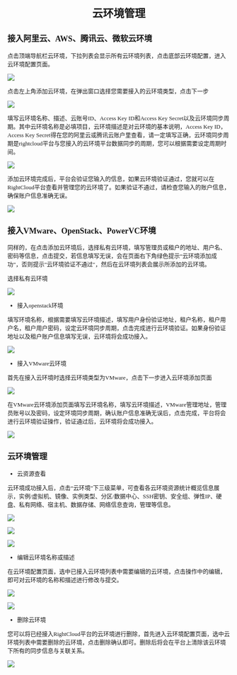 # <div align="center" ><font face="微软雅黑" size="5">云环境管理</font></div> #

<font face="微软雅黑" size="2">

## <font face="微软雅黑" size="4">接入阿里云、AWS、腾讯云、微软云环境</font> ##
<font face="微软雅黑" size="2">

点击顶端导航栏云环境，下拉列表会显示所有云环境列表，点击底部云环境配置，进入云环境配置页面。

![](http://i.imgur.com/85NkkoY.png)

点击左上角添加云环境，在弹出窗口选择您需要接入的云环境类型，点击下一步

![](http://i.imgur.com/b6lwnC5.png)


填写云环境名称、描述、云账号ID、Access Key ID和Access Key Secret以及云环境同步周期。其中云环境名称是必填项目，云环境描述是对云环境的基本说明，Access Key ID，Access Key Secret得在您的阿里云或腾讯云账户里查看，请一定填写正确，云环境同步周期是rightcloud平台与您接入的云环境平台数据同步的周期，您可以根据需要设定周期时间。

![](http://i.imgur.com/jHO5xtG.png)


添加云环境完成后，平台会验证您输入的信息，如果云环境验证通过，您就可以在RightCloud平台查看并管理您的云环境了。如果验证不通过，请检查您输入的账户信息，确保账户信息准确无误。

![](http://i.imgur.com/4TtgqLB.png)


## <font face="微软雅黑" size="4">接入VMware、OpenStack、PowerVC环境</font> ##

<font face="微软雅黑" size="2">

同样的，在点击添加云环境后，选择私有云环境，填写管理员或租户的地址、用户名、密码等信息，点击提交，若信息填写无误，会在页面右下角绿色提示“云环境添加成功”，否则提示"云环境验证不通过"，然后在云环境列表会展示所添加的云环境。

选择私有云环境

![](http://i.imgur.com/L37ruOj.png)


+ 接入openstack环境

填写环境名称，根据需要填写云环境描述，填写用户身份验证地址，租户名称，租户用户名，租户用户密码，设定云环境同步周期，点击完成进行云环境验证。如果身份验证地址以及租户账户信息填写无误，云环境将会成功接入。

![](http://i.imgur.com/LvDMvwW.png)

+ 接入VMware云环境

首先在接入云环境时选择云环境类型为VMware，点击下一步进入云环境添加页面

![](http://i.imgur.com/1MahNw2.png)

在VMware云环境添加页面填写云环境名称，填写云环境描述，VMware管理地址，管理员账号以及密码，设定环境同步周期，确认账户信息准确无误后，点击完成，平台将会进行云环境验证操作，验证通过后，云环境将会成功接入。

![](http://i.imgur.com/4rvhfYo.png)



## <font face="微软雅黑" size="4">云环境管理</font> ##

+ <font face="微软雅黑" size="2">云资源查看</font>

<font face="微软雅黑" size="2">
云环境成功接入后，点击“云环境”下三级菜单，可查看各云环境资源统计概览信息展示，实例/虚拟机、镜像、实例类型、分区/数据中心、SSH密钥、安全组、弹性IP、硬盘、私有网络、宿主机、数据存储、网络信息查询，管理等信息。

![](http://i.imgur.com/h3KiHv3.png)

![](http://i.imgur.com/5diI8sR.png)

![](http://i.imgur.com/Xki6U0h.png)

+ <font face="微软雅黑" size="2">编辑云环境名称或描述</font>

<font face="微软雅黑" size="2">
在云环境配置页面，选中已接入云环境列表中需要编辑的云环境，点击操作中的编辑，即可对云环境的名称和描述进行修改与提交。

![](http://i.imgur.com/WsLneRC.png)

![](http://i.imgur.com/LqDOQZB.png)

+  <font face="微软雅黑" size="2">删除云环境</font>


<font face="微软雅黑" size="2">
您可以将已经接入RightCloud平台的云环境进行删除，首先进入云环境配置页面，选中云环境列表中需要删除的云环境，点击删除确认即可。删除后将会在平台上清除该云环境下所有的同步信息与关联关系。

![](http://i.imgur.com/h8QRK5M.png)



